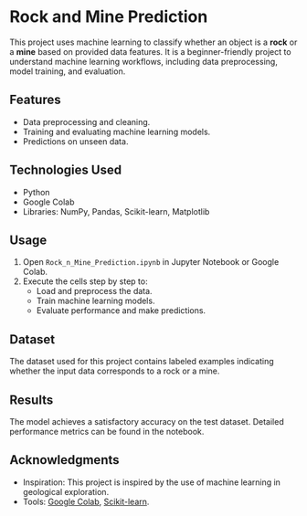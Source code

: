# Rock and Mine Prediction

This project uses machine learning to classify whether an object is a **rock** or a **mine** based on provided data features. It is a beginner-friendly project to understand machine learning workflows, including data preprocessing, model training, and evaluation.

## Features
- Data preprocessing and cleaning.
- Training and evaluating machine learning models.
- Predictions on unseen data.

## Technologies Used
- Python
- Google Colab
- Libraries: NumPy, Pandas, Scikit-learn, Matplotlib

## Usage
1. Open `Rock_n_Mine_Prediction.ipynb` in Jupyter Notebook or Google Colab.
2. Execute the cells step by step to:
   - Load and preprocess the data.
   - Train machine learning models.
   - Evaluate performance and make predictions.

## Dataset
The dataset used for this project contains labeled examples indicating whether the input data corresponds to a rock or a mine.

## Results
The model achieves a satisfactory accuracy on the test dataset. Detailed performance metrics can be found in the notebook.

## Acknowledgments
- Inspiration: This project is inspired by the use of machine learning in geological exploration.
- Tools: [Google Colab](https://colab.research.google.com/), [Scikit-learn](https://scikit-learn.org/).


